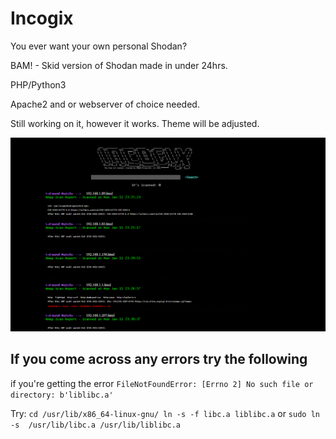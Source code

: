 # Incogix
You ever want your own personal Shodan?

BAM! - Skid version of Shodan made in under 24hrs. 

PHP/Python3

Apache2 and or webserver of choice needed.

Still working on it, however it works. Theme will be adjusted. 


![Alt text](https://github.com/X1pe0/Incogix/blob/main/images/screenshot.PNG "Image")


## If you come across any errors try the following

if you're getting the error `FileNotFoundError: [Errno 2] No such file or directory: b'liblibc.a'`

Try: `cd /usr/lib/x86_64-linux-gnu/
ln -s -f libc.a liblibc.a`
or `sudo ln -s  /usr/lib/libc.a /usr/lib/liblibc.a`

